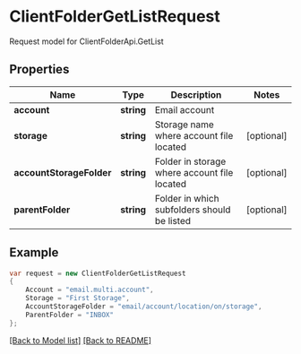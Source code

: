 
# ClientFolderGetListRequest

Request model for ClientFolderApi.GetList

## Properties

Name | Type | Description  | Notes
------------- | ------------- | ------------- | -------------
**account** | **string**| Email account | 
**storage** | **string**| Storage name where account file located | [optional] 
**accountStorageFolder** | **string**| Folder in storage where account file located | [optional] 
**parentFolder** | **string**| Folder in which subfolders should be listed | [optional] 

## Example
```csharp
var request = new ClientFolderGetListRequest
{ 
    Account = "email.multi.account",
    Storage = "First Storage",
    AccountStorageFolder = "email/account/location/on/storage",
    ParentFolder = "INBOX"
};
```

[[Back to Model list]](Models.md) [[Back to README]](README.md)
